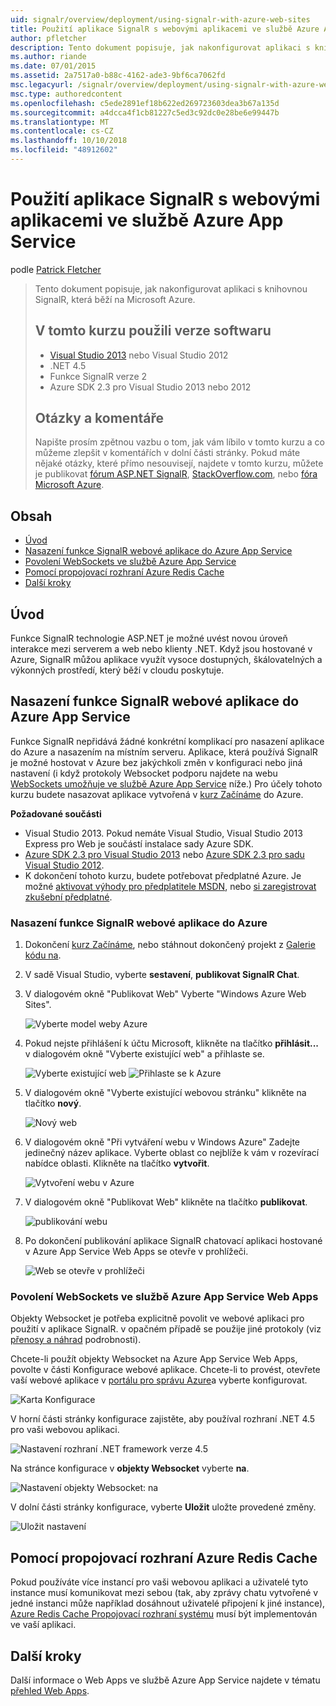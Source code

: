 ```yaml
---
uid: signalr/overview/deployment/using-signalr-with-azure-web-sites
title: Použití aplikace SignalR s webovými aplikacemi ve službě Azure App Service | Dokumentace Microsoftu
author: pfletcher
description: Tento dokument popisuje, jak nakonfigurovat aplikaci s knihovnou SignalR, která běží na Microsoft Azure. V tomto kurzu použili verze softwaru, Visual Studio 2013 nebo Vis....
ms.author: riande
ms.date: 07/01/2015
ms.assetid: 2a7517a0-b88c-4162-ade3-9bf6ca7062fd
msc.legacyurl: /signalr/overview/deployment/using-signalr-with-azure-web-sites
msc.type: authoredcontent
ms.openlocfilehash: c5ede2891ef18b622ed269723603dea3b67a135d
ms.sourcegitcommit: a4dcca4f1cb81227c5ed3c92dc0e28be6e99447b
ms.translationtype: MT
ms.contentlocale: cs-CZ
ms.lasthandoff: 10/10/2018
ms.locfileid: "48912602"
---
```

<a name="using-signalr-with-web-apps-in-azure-app-service"></a>Použití aplikace SignalR s webovými aplikacemi ve službě Azure App Service
====================
podle [Patrick Fletcher](https://github.com/pfletcher)

> Tento dokument popisuje, jak nakonfigurovat aplikaci s knihovnou SignalR, která běží na Microsoft Azure.
>
> ## <a name="software-versions-used-in-the-tutorial"></a>V tomto kurzu použili verze softwaru
>
>
> - [Visual Studio 2013](https://my.visualstudio.com/Downloads?q=visual%20studio%202013) nebo Visual Studio 2012
> - .NET 4.5
> - Funkce SignalR verze 2
> - Azure SDK 2.3 pro Visual Studio 2013 nebo 2012
>
>
>
> ## <a name="questions-and-comments"></a>Otázky a komentáře
>
> Napište prosím zpětnou vazbu o tom, jak vám líbilo v tomto kurzu a co můžeme zlepšit v komentářích v dolní části stránky. Pokud máte nějaké otázky, které přímo nesouvisejí, najdete v tomto kurzu, můžete je publikovat [fórum ASP.NET SignalR](https://forums.asp.net/1254.aspx/1?ASP+NET+SignalR), [StackOverflow.com](http://stackoverflow.com/), nebo [fóra Microsoft Azure](https://social.msdn.microsoft.com/Forums/windowsazure/home?category=windowsazureplatform).


## <a name="table-of-contents"></a>Obsah

- [Úvod](#introduction)
- [Nasazení funkce SignalR webové aplikace do Azure App Service](#deploying)
- [Povolení WebSockets ve službě Azure App Service](#websocket)
- [Pomocí propojovací rozhraní Azure Redis Cache](#backplane)
- [Další kroky](#nextsteps)

<a id="introduction"></a>
## <a name="introduction"></a>Úvod

Funkce SignalR technologie ASP.NET je možné uvést novou úroveň interakce mezi serverem a web nebo klienty .NET. Když jsou hostované v Azure, SignalR můžou aplikace využít vysoce dostupných, škálovatelných a výkonných prostředí, který běží v cloudu poskytuje.

<a id="deploying"></a>
## <a name="deploying-a-signalr-web-app-to-azure-app-service"></a>Nasazení funkce SignalR webové aplikace do Azure App Service

Funkce SignalR nepřidává žádné konkrétní komplikací pro nasazení aplikace do Azure a nasazením na místním serveru. Aplikace, která používá SignalR je možné hostovat v Azure bez jakýchkoli změn v konfiguraci nebo jiná nastavení (i když protokoly Websocket podporu najdete na webu [WebSockets umožňuje ve službě Azure App Service](#websocket) níže.) Pro účely tohoto kurzu budete nasazovat aplikace vytvořená v [kurz Začínáme](../getting-started/tutorial-getting-started-with-signalr.md) do Azure.

**Požadované součásti**

- Visual Studio 2013. Pokud nemáte Visual Studio, Visual Studio 2013 Express pro Web je součástí instalace sady Azure SDK.
- [Azure SDK 2.3 pro Visual Studio 2013](https://go.microsoft.com/fwlink/?linkid=324322&clcid=0x409) nebo [Azure SDK 2.3 pro sadu Visual Studio 2012](https://go.microsoft.com/fwlink/p/?linkid=323511).
- K dokončení tohoto kurzu, budete potřebovat předplatné Azure. Je možné [aktivovat výhody pro předplatitele MSDN](https://azure.microsoft.com/pricing/member-offers/msdn-benefits-details/), nebo [si zaregistrovat zkušební předplatné](https://azure.microsoft.com/pricing/free-trial/).

### <a name="deploying-a-signalr-web-app-to-azure"></a>Nasazení funkce SignalR webové aplikace do Azure

1. Dokončení [kurz Začínáme](../getting-started/tutorial-getting-started-with-signalr.md), nebo stáhnout dokončený projekt z [Galerie kódu na](https://code.msdn.microsoft.com/SignalR-Getting-Started-b9d18aa9).
2. V sadě Visual Studio, vyberte **sestavení**, **publikovat SignalR Chat**.
3. V dialogovém okně "Publikovat Web" Vyberte "Windows Azure Web Sites".

    ![Vyberte model weby Azure](using-signalr-with-azure-web-sites/_static/image1.png)
4. Pokud nejste přihlášení k účtu Microsoft, klikněte na tlačítko **přihlásit...**  v dialogovém okně "Vyberte existující web" a přihlaste se.

    ![Vyberte existující web](using-signalr-with-azure-web-sites/_static/image2.png)    ![Přihlaste se k Azure](using-signalr-with-azure-web-sites/_static/image3.png)
5. V dialogovém okně "Vyberte existující webovou stránku" klikněte na tlačítko **nový**.

    ![Nový web](using-signalr-with-azure-web-sites/_static/image4.png)
6. V dialogovém okně "Při vytváření webu v Windows Azure" Zadejte jedinečný název aplikace. Vyberte oblast co nejblíže k vám v rozevírací nabídce oblasti. Klikněte na tlačítko **vytvořit**.

    ![Vytvoření webu v Azure](using-signalr-with-azure-web-sites/_static/image5.png)
7. V dialogovém okně "Publikovat Web" klikněte na tlačítko **publikovat**.

    ![publikování webu](using-signalr-with-azure-web-sites/_static/image6.png)
8. Po dokončení publikování aplikace SignalR chatovací aplikaci hostované v Azure App Service Web Apps se otevře v prohlížeči.

    ![Web se otevře v prohlížeči](using-signalr-with-azure-web-sites/_static/image7.png)

<a id="websocket"></a>
### <a name="enabling-websockets-on-azure-app-service-web-apps"></a>Povolení WebSockets ve službě Azure App Service Web Apps

Objekty Websocket je potřeba explicitně povolit ve webové aplikaci pro použití v aplikace SignalR. v opačném případě se použije jiné protokoly (viz [přenosy a náhrad](../getting-started/introduction-to-signalr.md#transports) podrobnosti).

Chcete-li použít objekty Websocket na Azure App Service Web Apps, povolte v části Konfigurace webové aplikace. Chcete-li to provést, otevřete vaší webové aplikace v [portálu pro správu Azure](https://manage.windowsazure.com/)a vyberte konfigurovat.

![Karta Konfigurace](using-signalr-with-azure-web-sites/_static/image8.png)

V horní části stránky konfigurace zajistěte, aby používal rozhraní .NET 4.5 pro vaši webovou aplikaci.

![Nastavení rozhraní .NET framework verze 4.5](using-signalr-with-azure-web-sites/_static/image9.png)

Na stránce konfigurace v **objekty Websocket** vyberte **na**.

![Nastavení objekty Websocket: na](using-signalr-with-azure-web-sites/_static/image10.png)

V dolní části stránky konfigurace, vyberte **Uložit** uložte provedené změny.

![Uložit nastavení](using-signalr-with-azure-web-sites/_static/image11.png)

<a id="backplane"></a>
## <a name="using-the-azure-redis-cache-backplane"></a>Pomocí propojovací rozhraní Azure Redis Cache

Pokud používáte více instancí pro vaši webovou aplikaci a uživatelé tyto instance musí komunikovat mezi sebou (tak, aby zprávy chatu vytvořené v jedné instanci může například dosáhnout uživatelé připojení k jiné instance), [Azure Redis Cache Propojovací rozhraní systému](../performance/scaleout-with-redis.md) musí být implementován ve vaší aplikaci.

<a id="nextsteps"></a>
## <a name="next-steps"></a>Další kroky

Další informace o Web Apps ve službě Azure App Service najdete v tématu [přehled Web Apps](https://azure.microsoft.com/documentation/articles/app-service-web-overview/).
